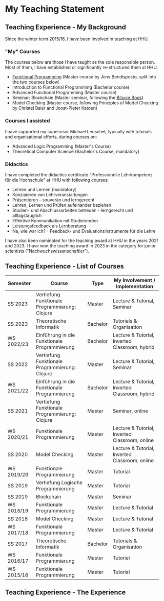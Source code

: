 # My Teaching Statement

## Teaching Experience - My Background

Since the winter term 2015/16, I have been involved in teaching at HHU.

### "My" Courses

The courses below are those I have taught
as the sole responsible person.
Most of them, I have established or significantly re-structured them at HHU.

- [Functional Programming](https://github.com/pkoerner/functional-programming-course) (Master course by Jens Bendisposto, split into the two courses below)
- Introduction to Functional Programming (Bachelor course)
- Advanced Functional Programming (Master course)
- Seminar: Blockchain (Master seminar, following the [Bitcoin Book](https://bitcoinbook.cs.princeton.edu/))
- Model Checking (Master course, following Principles of Model Checking by Christel Baier and Joost-Pieter Katoen)

### Courses I assisted

I have supported my supervisor Michael Leuschel,
typically with tutorials and organisational efforts, during courses on:

- Advanced Logic Programming (Master's Course)
- Theoretical Computer Science (Bachelor's Course, mandatory)

### Didactics

I have completed the didactics certificate "Professionelle Lehrkompetenz für die Hochschule" at HHU
with following courses:

- Lehren und Lernen (mandatory)
- Konzipieren von Lehrveranstaltungen
- Präsentieren – souverän und lerngerecht
- Lehren, Lernen und Prüfen aufeinander beziehen
- Studien- und Abschlussarbeiten betreuen - lerngerecht und alltagstauglich
- Effektive Kommunikation mit Studierenden
- Leistungsfeedback als Lernberatung
- Na, wie war ich? - Feedback- und Evaluationsinstrumente für die Lehre

I have also been nominated for the teaching award at HHU in the years 2021 and 2023.
I have won the teaching award in 2023 in the category for junior scientists ("Nachwuchswissenschaftler").


## Teaching Experience - List of Courses

Semester   | Course                                         | Type     | My Involvement / Implementation
-----------|------------------------------------------------|----------|------------------------------------------------
SS 2023    | Vertiefung Funktionale Programmierung: Clojure | Master   | Lecture & Tutorial, Seminar 
SS 2023    | Theoretische Informatik                        | Bachelor | Tutorials & Organisation
WS 2022/23 | Einführung in die Funktionale Programmierung   | Bachelor | Lecture & Tutorial, Inverted Classroom, hybrid
SS 2022    | Vertiefung Funktionale Programmierung: Clojure | Master   | Lecture & Tutorial, Seminar 
WS 2021/22 | Einführung in die Funktionale Programmierung   | Bachelor | Lecture & Tutorial, Inverted Classroom, hybrid 
SS 2021    | Vertiefung Funktionale Programmierung: Clojure | Master   | Seminar, online 
WS 2020/21 | Funktionale Programmierung                     | Master   | Lecture & Tutorial, Inverted Classroom, online
SS 2020    | Model Checking                                 | Master   | Lecture & Tutorial, Inverted Classroom, online 
WS 2019/20 | Funktionale Programmierung                     | Master   | Tutorial 
SS 2019    | Vertiefung Logische Programmierung             | Master   | Tutorial 
SS 2019    | Blockchain                                     | Master   | Seminar 
WS 2018/19 | Funktionale Programmierung                     | Master   | Lecture & Tutorial 
SS 2018    | Model Checking                                 | Master   | Lecture & Tutorial 
WS 2017/18 | Funktionale Programmierung                     | Master   | Lecture & Tutorial 
SS 2017    | Theoretische Informatik                        | Bachelor | Tutorials & Organisation
WS 2016/17 | Funktionale Programmierung                     | Master   | Tutorial 
WS 2015/16 | Funktionale Programmierung                     | Master   | Tutorial 


## Teaching Experience - The Experience
